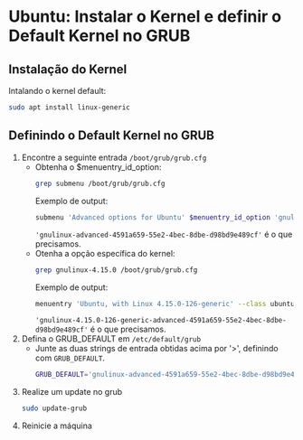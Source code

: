 # Ubuntu: Instalar o Kernel e definir o Default Kernel no GRUB

## Instalação do Kernel

Intalando o kernel default:
```bash
sudo apt install linux-generic
```

## Definindo o Default Kernel no GRUB

1. Encontre a seguinte entrada `/boot/grub/grub.cfg`
    - Obtenha o $menuentry_id_option:
        ```bash
        grep submenu /boot/grub/grub.cfg
        ```
        Exemplo de output:
        ```bash
        submenu 'Advanced options for Ubuntu' $menuentry_id_option 'gnulinux-advanced-4591a659-55e2-4bec-8dbe-d98bd9e489cf' {
        ```
        `'gnulinux-advanced-4591a659-55e2-4bec-8dbe-d98bd9e489cf'` é o que precisamos.
    - Otenha a opção específica do kernel:
        ```bash
        grep gnulinux-4.15.0 /boot/grub/grub.cfg
        ```
        Exemplo de output:
        ```bash
        menuentry 'Ubuntu, with Linux 4.15.0-126-generic' --class ubuntu --class gnu-linux --class gnu --class os $menuentry_id_option 'gnulinux-4.15.0-126-generic-advanced-4591a659-55e2-4bec-8dbe-d98bd9e489cf' {
        ```
        `'gnulinux-4.15.0-126-generic-advanced-4591a659-55e2-4bec-8dbe-d98bd9e489cf'` é o que precisamos.
2. Defina o GRUB_DEFAULT em `/etc/default/grub`
    - Junte as duas strings de entrada obtidas acima por '>', definindo com `GRUB_DEFAULT`.
        ```bash
        GRUB_DEFAULT='gnulinux-advanced-4591a659-55e2-4bec-8dbe-d98bd9e489cf>gnulinux-4.15.0-126-generic-advanced-4591a659-55e2-4bec-8dbe-d98bd9e489cf'
        ```
3. Realize um update no grub
   ```bash
   sudo update-grub
   ```
4. Reinicie a máquina
